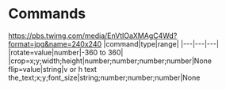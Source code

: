 # Commands
https://pbs.twimg.com/media/EnVtlOaXMAgC4Wd?format=jpg&name=240x240
|command|type|range|
|---|---|---|
|rotate=value|number|-360 to 360|
|crop=x;y;width;height|number;number;number;number|None
flip=value|string|v or h
text the_text;x;y;font_size|string;number;number;number|None
